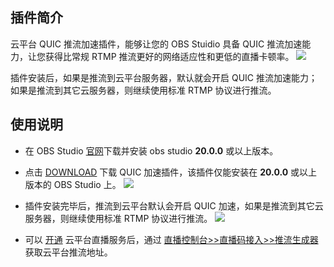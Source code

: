 
## 插件简介

云平台 QUIC 推流加速插件，能够让您的 OBS Stuidio 具备 QUIC 推流加速能力，让您获得比常规 RTMP 推流更好的网络适应性和更低的直播卡顿率。
![](http://imgcache.tcecqpoc.fsphere.cn/image/mc.qcloudimg.com/static/img/12e966a39dc5eba5701cb2e310b16ccb/image.jpg)

插件安装后，如果是推流到云平台服务器，默认就会开启 QUIC 推流加速能力；如果是推流到其它云服务器，则继续使用标准 RTMP 协议进行推流。


## 使用说明

- 在 OBS Studio [官网](https://obsproject.com/)下载并安装 obs studio **20.0.0** 或以上版本。
- 点击 [DOWNLOAD](http://liteavsdk-1252463788.cosgz.myqcloud.com/windows/OBS_Plugins/liteav-stream-plugin-setup.exe) 下载 QUIC 加速插件，该插件仅能安装在 **20.0.0** 或以上版本的 OBS Studio 上。 
 ![](http://imgcache.tcecqpoc.fsphere.cn/image/main.qcloudimg.com/raw/36db0828234c4094e20a2260d5f8c097.png)

- 插件安装完毕后，推流到云平台默认会开启 QUIC 加速，如果是推流到其它云服务器，则继续使用标准 RTMP 协议进行推流。
![](http://imgcache.tcecqpoc.fsphere.cn/image/main.qcloudimg.com/raw/221ef0155c98b1ac9f9a27a59aa75e65.png)

- 可以 [开通](http://console.tcecqpoc.fsphere.cn/live) 云平台直播服务后，通过 [直播控制台>>直播码接入>>推流生成器](http://console.tcecqpoc.fsphere.cn/live/livecodemanage) 获取云平台推流地址。
